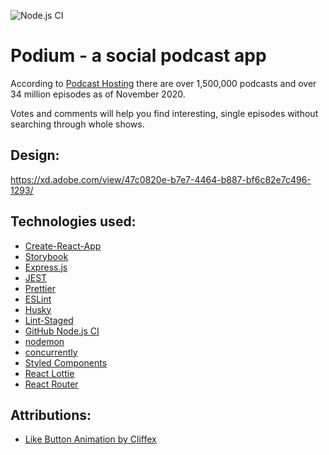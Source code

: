 ![Node.js CI](https://github.com/ncbecker/cra-with-server-template/workflows/Node.js%20CI/badge.svg)

# Podium - a social podcast app

According to [Podcast Hosting](https://podcasthosting.org/podcast-statistics/) there are over 1,500,000 podcasts and over 34 million episodes as of November 2020.

Votes and comments will help you find interesting, single episodes without searching through whole shows.

## Design:

https://xd.adobe.com/view/47c0820e-b7e7-4464-b887-bf6c82e7c496-1293/

## Technologies used:

- [Create-React-App](https://create-react-app.dev/)
- [Storybook](https://storybook.js.org/)
- [Express.js](http://expressjs.com/)
- [JEST](https://jestjs.io/)
- [Prettier](https://prettier.io/)
- [ESLint](https://eslint.org/)
- [Husky](https://github.com/typicode/husky)
- [Lint-Staged](https://github.com/okonet/lint-staged)
- [GitHub Node.js CI](https://docs.github.com/en/free-pro-team@latest/actions/guides/building-and-testing-nodejs)
- [nodemon](https://github.com/remy/nodemon)
- [concurrently](https://github.com/kimmobrunfeldt/concurrently)
- [Styled Components](https://styled-components.com/)
- [React Lottie](https://github.com/chenqingspring/react-lottie)
- [React Router](https://reactrouter.com/)

## Attributions:

- [Like Button Animation by Cliffex](https://lottiefiles.com/8821-like-button?lang=de)
